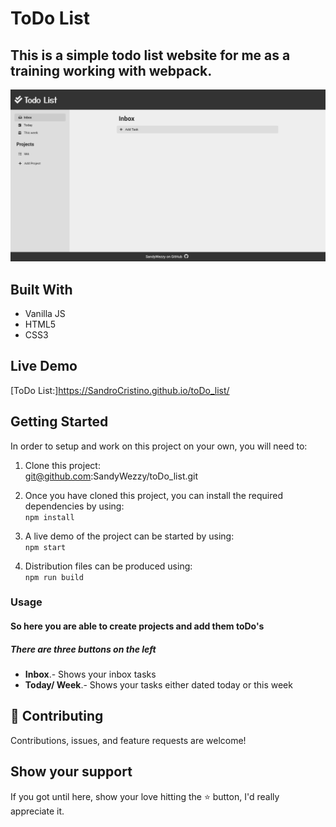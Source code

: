 # ToDo List

## This is a simple todo list website for me as a training working with webpack.

<div align="center"><img src="./dist/images/screen.png" alt="screenshot of website" width="900" /></div>

## Built With 

- Vanilla JS
- HTML5
- CSS3


## Live Demo

[ToDo List:]https://SandroCristino.github.io/toDo_list/


## Getting Started

In order to setup and work on this project on your own, you will need to:

1. Clone this project:  
git@github.com:SandyWezzy/toDo_list.git

2. Once you have cloned this project, you can install the required dependencies by using:  
`npm install`

3. A live demo of the project can be started by using:  
`npm start`

4. Distribution files can be produced using:  
`npm run build`


### Usage

#### So here you are able to create projects and add them toDo's

##### There are three buttons on the left
- **Inbox**.- Shows your inbox tasks
- **Today/ Week**.- Shows your tasks either dated today or this week

## 🤝 Contributing

Contributions, issues, and feature requests are welcome!

## Show your support

If you got until here, show your love hitting the ⭐️ button, I'd really appreciate it.
